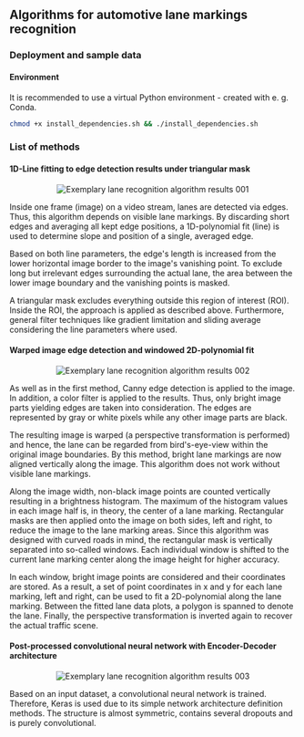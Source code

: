 ## Algorithms for automotive lane markings recognition
### Deployment and sample data
#### Environment
It is recommended to use a virtual Python environment - created with e. g. Conda.
```bash
chmod +x install_dependencies.sh && ./install_dependencies.sh
```

### List of methods
#### 1D-Line fitting to edge detection results under triangular mask
<p align="center">
    <img src="LaneRecognition001.gif" alt="Exemplary lane recognition algorithm results 001"/>
</p>


Inside one frame (image) on a video stream, lanes are detected via edges.
Thus, this algorithm depends on visible lane markings.
By discarding short edges and averaging all kept edge positions, a 1D-polynomial fit (line) is used to determine slope and position of a single, averaged edge.


Based on both line parameters, the edge's length is increased from the lower horizontal image border to the image's vanishing point. To exclude long but irrelevant edges surrounding the actual lane, the area between the lower image boundary and the vanishing points is masked.


A triangular mask excludes everything outside this region of interest (ROI).
Inside the ROI, the approach is applied as described above. Furthermore, general filter techniques like gradient limitation and sliding average considering the line parameters where used.


#### Warped image edge detection and windowed 2D-polynomial fit
<p align="center">
    <img src="LaneRecognition002.gif" alt="Exemplary lane recognition algorithm results 002"/>
</p>


As well as in the first method, Canny edge detection is applied to the image.
In addition, a color filter is applied to the results. Thus, only bright image parts yielding edges are taken into consideration.
The edges are represented by gray or white pixels while any other image parts are black.


The resulting image is warped (a perspective transformation is performed) and hence, the lane can be regarded from bird's-eye-view within the original image boundaries. By this method, bright lane markings are now aligned vertically along the image. This algorithm does not work without visible lane markings.


Along the image width, non-black image points are counted vertically resulting in a brightness histogram.
The maximum of the histogram values in each image half is, in theory, the center of a lane marking.
Rectangular masks are then applied onto the image on both sides, left and right, to reduce the image to the lane marking areas.
Since this algorithm was designed with curved roads in mind, the rectangular mask is vertically separated into so-called windows.
Each individual window is shifted to the current lane marking center along the image height for higher accuracy.


In each window, bright image points are considered and their coordinates are stored.
As a result, a set of point coordinates in x and y for each lane marking, left and right, can be used to fit a 2D-polynomial
along the lane marking. Between the fitted lane data plots, a polygon is spanned to denote the lane.
Finally, the perspective transformation is inverted again to recover the actual traffic scene.


#### Post-processed convolutional neural network with Encoder-Decoder architecture
<p align="center">
    <img src="LaneRecognition003.gif" alt="Exemplary lane recognition algorithm results 003"/>
</p>
Based on an input dataset, a convolutional neural network is trained.
Therefore, Keras is used due to its simple network architecture definition methods.
The structure is almost symmetric, contains several dropouts and is purely convolutional.